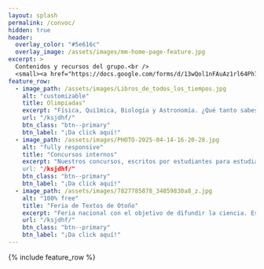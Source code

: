 ```yaml
---
layout: splash
permalink: /convoc/
hidden: true
header:
  overlay_color: "#5e616c"
  overlay_image: /assets/images/mm-home-page-feature.jpg
excerpt: >
  Contenidos y recursos del grupo.<br />
  <small><a href="https://docs.google.com/forms/d/13wQol1nFAuAz1rl64Ph75WmIGqtalhrLBy1rZt4yMmQ/edit?pli=1">Liga de registro v4.26.2</a></small>
feature_row:
  - image_path: /assets/images/Libros_de_todos_los_tiempos.jpg
    alt: "customizable"
    title: Olimpiadas"
    excerpt: "Física, Qui1mica, Biología y Astronomía. ¿Qué tanto sabes?"
    url: "/ksjdhf/"
    btn_class: "btn--primary"
    btn_label: "¡Da click aquí!"
  - image_path: /assets/images/PHOTO-2025-04-14-16-20-28.jpg
    alt: "fully responsive"
    title: "Concursos internos"
    excerpt: "Nuestros concursos, escritos por estudiantes para estudiantes
    url: "/ksjdhf/"
    btn_class: "btn--primary"
    btn_label: "¡Da click aquí!"
  - image_path: /assets/images/7827785878_34859830a8_z.jpg
    alt: "100% free"
    title: "Feria de Textos de Otoño"
    excerpt: "Feria nacional con el objetivo de difundir la ciencia. Escrito por jovenes para niños"
    url: "/ksjdhf/"
    btn_class: "btn--primary"
    btn_label: "¡Da click aquí!"  
---
```


{% include feature_row %}